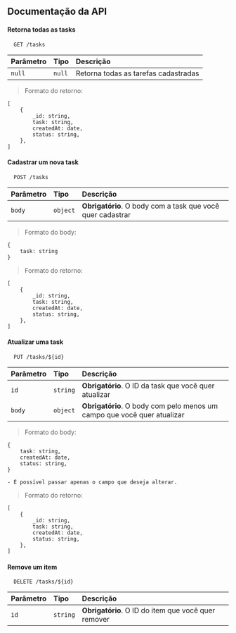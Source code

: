 ## Documentação da API

#### Retorna todas as tasks

```http
  GET /tasks
```

| Parâmetro   | Tipo       | Descrição                           |
| :---------- | :--------- | :---------------------------------- |
| `null` | `null` | Retorna todas as tarefas cadastradas |

> Formato do retorno:

```
[
    {
        _id: string,
        task: string,
        createdAt: date,
        status: string,
    },
]
```

#### Cadastrar um nova task

```http
  POST /tasks
```

| Parâmetro   | Tipo       | Descrição                                   |
| :---------- | :--------- | :------------------------------------------ |
| `body`      | `object` | **Obrigatório**. O body com a task que você quer cadastrar |

> Formato do body:

```
{
    task: string
}
```

> Formato do retorno:

```
[
    {
        _id: string,
        task: string,
        createdAt: date,
        status: string,
    },
]
```

#### Atualizar uma task

```http
  PUT /tasks/${id}
```

| Parâmetro   | Tipo       | Descrição                                   |
| :---------- | :--------- | :------------------------------------------ |
| `id`      | `string` | **Obrigatório**. O ID da task que você quer atualizar |
| `body`      | `object` | **Obrigatório**. O body com pelo menos um campo que você quer atualizar |

> Formato do body:

```
{
    task: string,
    createdAt: date,
    status: string,
}
```
    - É possível passar apenas o campo que deseja alterar.

> Formato do retorno:

```
[
    {
        _id: string,
        task: string,
        createdAt: date,
        status: string,
    },
]
```

#### Remove um item

```http
  DELETE /tasks/${id}
```

| Parâmetro   | Tipo       | Descrição                                   |
| :---------- | :--------- | :------------------------------------------ |
| `id`      | `string` | **Obrigatório**. O ID do item que você quer remover |
